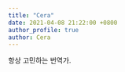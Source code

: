 ```yaml
---
title: "Cera"
date: 2021-04-08 21:22:00 +0800
author_profile: true
author: Cera
---
```


항상 고민하는 번역가.
